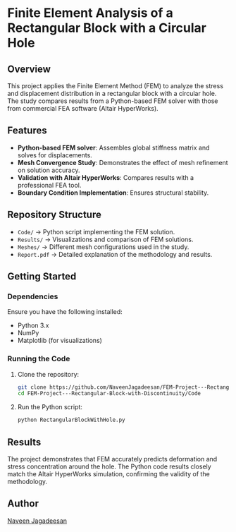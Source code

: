 # Finite Element Analysis of a Rectangular Block with a Circular Hole

## Overview
This project applies the Finite Element Method (FEM) to analyze the stress and displacement distribution in a rectangular block with a circular hole. The study compares results from a Python-based FEM solver with those from commercial FEA software (Altair HyperWorks).

## Features
- **Python-based FEM solver**: Assembles global stiffness matrix and solves for displacements.
- **Mesh Convergence Study**: Demonstrates the effect of mesh refinement on solution accuracy.
- **Validation with Altair HyperWorks**: Compares results with a professional FEA tool.
- **Boundary Condition Implementation**: Ensures structural stability.

## Repository Structure
- `Code/` → Python script implementing the FEM solution.
- `Results/` → Visualizations and comparison of FEM solutions.
- `Meshes/` → Different mesh configurations used in the study.
- `Report.pdf` → Detailed explanation of the methodology and results.

## Getting Started
### Dependencies
Ensure you have the following installed:
- Python 3.x
- NumPy
- Matplotlib (for visualizations)

### Running the Code
1. Clone the repository:
   ```sh
   git clone https://github.com/NaveenJagadeesan/FEM-Project---Rectangular-Block-with-Discontinuity.git
   cd FEM-Project---Rectangular-Block-with-Discontinuity/Code
   ```
2. Run the Python script:
   ```sh
   python RectangularBlockWithHole.py
   ```

## Results
The project demonstrates that FEM accurately predicts deformation and stress concentration around the hole. The Python code results closely match the Altair HyperWorks simulation, confirming the validity of the methodology.

## Author
[Naveen Jagadeesan](https://github.com/NaveenJagadeesan)
